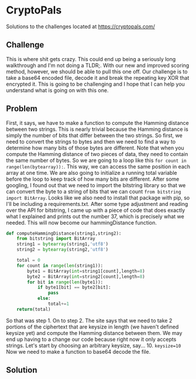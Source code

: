 # CryptoPals
Solutions to the challenges located at https://cryptopals.com/

## Challenge
This is where shit gets crazy. This could end up being a seriously long walkthrough and I'm not doing a TLDR;. With our new and improved scoring method, however, we should be able to pull this one off. Our challenge is to take a base64 encoded file, decode it and break the repeating key XOR that encrypted it. This is going to be challenging and I hope that I can help you understand what is going on with this one.

## Problem
First, it says, we have to make a function to compute the Hamming distance between two strings. This is nearly trivial because the Hamming distance is simply the number of bits that differ between the two strings. So first, we need to convert the strings to bytes and then we need to find a way to determine how many bits of those bytes are different. Note that when you compute the Hamming distance of two pieces of data, they need to contain the same number of bytes. So we are going to a loop like this `for count in range(len(bytearray)):`. This way, we can access the same position in each array at one time. We are also going to initialize a running total variable before the loop to keep track of how many bits are different. After some googling, I found out that we need to import the bitstring library so that we can convert the byte to a string of bits that we can count `from bitstring import BitArray`. Looks like we also need to install that package with pip, so I'll be including a requirements.txt. After some type adjustment and reading over the API for bitstring, I came up with a piece of code that does exactly what I explained and prints out the number 37, which is precisely what we needed. This will now become our hammingDistance function.

```python
def computeHammingDistance(string1,string2):
    from bitstring import BitArray
    string1 = bytearray(string1,'utf8')
    string2 = bytearray(string2,'utf8')

    total = 0
    for count in range(len(string1)):
        byte1 = BitArray(int=string1[count],length=8)
        byte2 = BitArray(int=string2[count],length=8)
        for bit in range(len(byte1)):
            if byte1[bit] == byte2[bit]:
                pass
            else:
                total+=1
    return(total)
```

So that was step 1. On to step 2. The site says that we need to take 2 portions of the ciphertext that are keysize in length (we haven't defined keysize yet) and compute the Hamming distance between them. We may end up having to a change our code because right now it only accepts strings. Let's start by choosing an arbitrary keysize, say... 10. `keysize=10` Now we need to make a function to base64 decode the file.

## Solution
